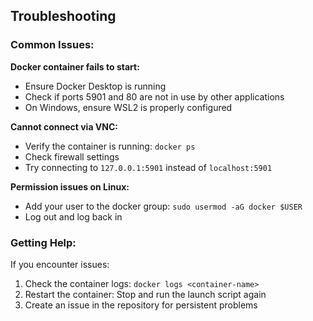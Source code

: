 ## Troubleshooting

### Common Issues:

**Docker container fails to start:**
- Ensure Docker Desktop is running
- Check if ports 5901 and 80 are not in use by other applications
- On Windows, ensure WSL2 is properly configured

**Cannot connect via VNC:**
- Verify the container is running: `docker ps`
- Check firewall settings
- Try connecting to `127.0.0.1:5901` instead of `localhost:5901`

**Permission issues on Linux:**
- Add your user to the docker group: `sudo usermod -aG docker $USER`
- Log out and log back in

### Getting Help:

If you encounter issues:
1. Check the container logs: `docker logs <container-name>`
2. Restart the container: Stop and run the launch script again
3. Create an issue in the repository for persistent problems
